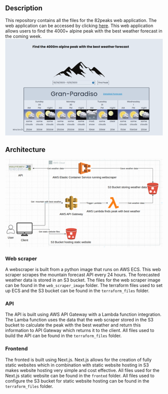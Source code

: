 ## Description
This repository contains all the files for the 82peaks web application. 
The web application can be accessed by clicking [here](http://peaks-bucket-frontend-mainly-wanted-swan.s3-website.eu-central-1.amazonaws.com/).
This web application allows users to find the 4000+ alpine peak with the best weather forecast in the coming week.
<img src="landing_page.png">


## Architecture
<img src="architecture.png">

### Web scraper
A webscraper is built from a python image that runs on AWS ECS. 
This web scraper scrapes the mountain forecast API every 24 hours. 
The forecasted weather data is stored in an S3 bucket.
The files for the web scraper image can be found in the `web_scraper_image` folder.
The terraform files used to set up ECS and the S3 bucket can be found in the `terraform_files` folder.

### API
The API is built using AWS API Gateway with a Lambda function integration. 
The Lamba function uses the data that the web scraper stored in the S3 bucket 
to calculate the peak with the best weather and return this 
information to API Gateway which returns it to the client.
All files used to build the API can be found in the `terraform_files` folder.


### Frontend 
The fronted is built using Next.js. 
Next.js allows for the creation of fully static websites 
which in combination with static website hosting in S3 makes website hosting very simple and cost effective.
All files used for the Next.js static website can be found in the `fronted` folder.
All files used to configure the S3 bucket for static website hosting can be found in the `terraform_files` folder.


